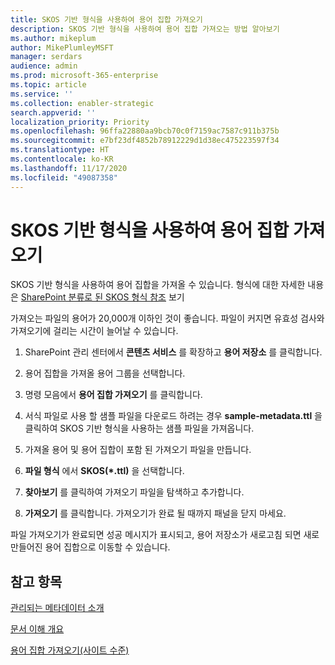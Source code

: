 ```yaml
---
title: SKOS 기반 형식을 사용하여 용어 집합 가져오기
description: SKOS 기반 형식을 사용하여 용어 집합 가져오는 방법 알아보기
ms.author: mikeplum
author: MikePlumleyMSFT
manager: serdars
audience: admin
ms.prod: microsoft-365-enterprise
ms.topic: article
ms.service: ''
ms.collection: enabler-strategic
search.appverid: ''
localization_priority: Priority
ms.openlocfilehash: 96ffa22880aa9bcb70c0f7159ac7587c911b375b
ms.sourcegitcommit: e7bf23df4852b78912229d1d38ec475223597f34
ms.translationtype: HT
ms.contentlocale: ko-KR
ms.lasthandoff: 11/17/2020
ms.locfileid: "49087358"
---
```

# <a name="import-a-term-set-using-a-skos-based-format"></a>SKOS 기반 형식을 사용하여 용어 집합 가져오기

SKOS 기반 형식을 사용하여 용어 집합을 가져올 수 있습니다. 형식에 대한 자세한 내용은 [SharePoint 분류로 된 SKOS 형식 참조](skos-format-reference.md) 보기

가져오는 파일의 용어가 20,000개 이하인 것이 좋습니다. 파일이 커지면 유효성 검사와 가져오기에 걸리는 시간이 늘어날 수 있습니다.

1. SharePoint 관리 센터에서 **콘텐츠 서비스** 를 확장하고 **용어 저장소** 를 클릭합니다.

2. 용어 집합을 가져올 용어 그룹을 선택합니다.

3. 명령 모음에서 **용어 집합 가져오기** 를 클릭합니다.
 
4.  서식 파일로 사용 할 샘플 파일을 다운로드 하려는 경우 **sample-metadata.ttl** 을 클릭하여 SKOS 기반 형식을 사용하는 샘플 파일을 가져옵니다.
 
5.  가져올 용어 및 용어 집합이 포함 된 가져오기 파일을 만듭니다.

6.  **파일 형식** 에서 **SKOS(*.ttl)** 을 선택합니다.

7.  **찾아보기** 를 클릭하여 가져오기 파일을 탐색하고 추가합니다.

8.  **가져오기** 를 클릭합니다. 가져오기가 완료 될 때까지 패널을 닫지 마세요.

파일 가져오기가 완료되면 성공 메시지가 표시되고, 용어 저장소가 새로고침 되면 새로 만들어진 용어 집합으로 이동할 수 있습니다.

## <a name="see-also"></a>참고 항목

[관리되는 메타데이터 소개](https://docs.microsoft.com/sharepoint/managed-metadata)

[문서 이해 개요](document-understanding-overview.md)

[용어 집합 가져오기(사이트 수준)](https://support.microsoft.com/office/168fbc86-7fce-4288-9a1f-b83fc3921c18)